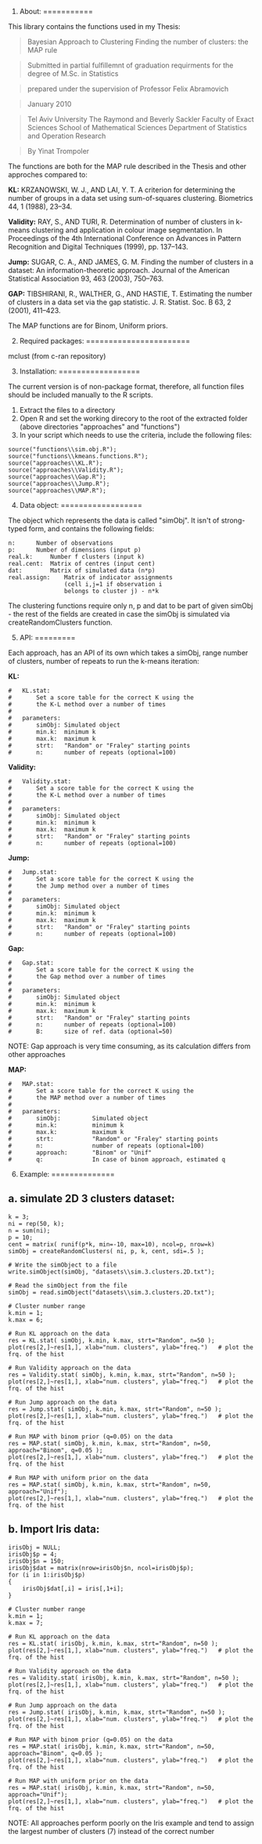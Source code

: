 1. About:
===========

This library contains the functions used in my Thesis:

>Bayesian Approach to Clustering 
>Finding the number of clusters: the MAP rule

>Submitted in partial fulfillemnt of graduation requirments for the degree of M.Sc. in Statistics

>prepared under the supervision of Professor Felix Abramovich 

>January 2010

>Tel Aviv University
>The Raymond and Beverly Sackler Faculty of Exact Sciences
>School of Mathematical Sciences
>Department of Statistics and Operation Research

>By Yinat Trompoler



The functions are both for the MAP rule described in the Thesis and other approches compared to: 

**KL:** KRZANOWSKI, W. J., AND LAI, Y. T. A criterion for determining the number
    of groups in a data set using sum-of-squares clustering. Biometrics 44, 1 (1988), 23–34.

**Validity:** RAY, S., AND TURI, R. Determination of number of clusters in k-means clustering
          and application in colour image segmentation. In Proceedings of the 4th
          International Conference on Advances in Pattern Recognition and Digital Techniques (1999), pp. 137–143.


**Jump:** SUGAR, C. A., AND JAMES, G. M. Finding the number of clusters in a dataset:
      An information-theoretic approach. Journal of the American Statistical Association 93, 463 (2003), 750–763.

**GAP:** TIBSHIRANI, R., WALTHER, G., AND HASTIE, T. Estimating the number of
     clusters in a data set via the gap statistic. J. R. Statist. Soc. B 63, 2 (2001), 411–423.


The MAP functions are for Binom, Uniform priors. 




2. Required packages:
=======================

mclust (from c-ran repository)




3. Installation:
==================

The current version is of non-package format, therefore, all function files should be included manually to the R scripts.

1. Extract the files to a directory
2. Open R and set the working direcory to the root of the extracted folder (above directories "approaches" and "functions")
3. In your script which needs to use the criteria, include the following files:
```
source("functions\\sim.obj.R");
source("functions\\kmeans.functions.R");
source("approaches\\KL.R");
source("approaches\\Validity.R");
source("approaches\\Gap.R");
source("approaches\\Jump.R");
source("approaches\\MAP.R");
```



4. Data object:
==================

The object which represents the data is called "simObj". It isn't of strong-typed form, and contains the following fields:
```
n:		Number of observations
p:		Number of dimensions (input p)
real.k:		Number f clusters (input k)
real.cent: 	Matrix of centres (input cent)
dat:		Matrix of simulated data (n*p)
real.assign:	Matrix of indicator assignments
                (cell i,j=1 if observation i
                belongs to cluster j) - n*k
```

The clustering functions require only n, p and dat to be part of given simObj - the rest of the fields are created in case the simObj is simulated via createRandomClusters function.



5. API:
=========

Each approach, has an API of its own which takes a simObj, range number of clusters, number of repeats to run the k-means iteration:

**KL:**
```
#	KL.stat:
#		Set a score table for the correct K using the
#		the K-L method over a number of times
#
#	parameters:
#		simObj:	Simulated object
#		min.k:	minimum k
#		max.k:	maximum k
#		strt:   "Random" or "Fraley" starting points
#		n:      number of repeats (optional=100)
```

**Validity:**
```
#	Validity.stat:
#		Set a score table for the correct K using the
#		the K-L method over a number of times
#
#	parameters:
#		simObj:	Simulated object
#		min.k:	minimum k
#		max.k:	maximum k
#		strt:   "Random" or "Fraley" starting points
#		n:      number of repeats (optional=100)
```

**Jump:**
```
#	Jump.stat:
#		Set a score table for the correct K using the
#		the Jump method over a number of times
#
#	parameters:
#		simObj:	Simulated object
#		min.k:	minimum k
#		max.k:	maximum k
#		strt:   "Random" or "Fraley" starting points
#		n:      number of repeats (optional=100)
```

**Gap:**
```
#	Gap.stat:
#		Set a score table for the correct K using the
#		the Gap method over a number of times
#
#	parameters:
#		simObj:	Simulated object
#		min.k:	minimum k
#		max.k:	maximum k
#		strt:   "Random" or "Fraley" starting points
#		n:      number of repeats (optional=100)
#		B:      size of ref. data (optional=50)
```

NOTE: Gap approach is very time consuming, as its calculation differs from other approaches

**MAP:**
```
#	MAP.stat:
#		Set a score table for the correct K using the
#		the MAP method over a number of times
#
#	parameters:
#		simObj:         Simulated object
#		min.k:          minimum k
#		max.k:          maximum k
#		strt:           "Random" or "Fraley" starting points
#		n:              number of repeats (optional=100)
#		approach:       "Binom" or "Unif"
#		q:              In case of binom approach, estimated q
```


6. Example:
==============

a. simulate 2D 3 clusters dataset:
------------------------------------

```
k = 3;
ni = rep(50, k);
n = sum(ni);
p = 10;
cent = matrix( runif(p*k, min=-10, max=10), ncol=p, nrow=k)
simObj = createRandomClusters( ni, p, k, cent, sdi=.5 );

# Write the simObject to a file
write.simObject(simObj, "datasets\\sim.3.clusters.2D.txt");

# Read the simObject from the file
simObj = read.simObject("datasets\\sim.3.clusters.2D.txt");

# Cluster number range
k.min = 1;
k.max = 6;

# Run KL approach on the data
res = KL.stat( simObj, k.min, k.max, strt="Random", n=50 );
plot(res[2,]~res[1,], xlab="num. clusters", ylab="freq.")	# plot the frq. of the hist

# Run Validity approach on the data
res = Validity.stat( simObj, k.min, k.max, strt="Random", n=50 );
plot(res[2,]~res[1,], xlab="num. clusters", ylab="freq.")	# plot the frq. of the hist

# Run Jump approach on the data
res = Jump.stat( simObj, k.min, k.max, strt="Random", n=50 );
plot(res[2,]~res[1,], xlab="num. clusters", ylab="freq.")	# plot the frq. of the hist

# Run MAP with binom prior (q=0.05) on the data
res = MAP.stat( simObj, k.min, k.max, strt="Random", n=50, approach="Binom", q=0.05 );
plot(res[2,]~res[1,], xlab="num. clusters", ylab="freq.")	# plot the frq. of the hist

# Run MAP with uniform prior on the data
res = MAP.stat( simObj, k.min, k.max, strt="Random", n=50, approach="Unif");
plot(res[2,]~res[1,], xlab="num. clusters", ylab="freq.")	# plot the frq. of the hist
```



b. Import Iris data:
----------------------

```
irisObj = NULL;
irisObj$p = 4;
irisObj$n = 150;
irisObj$dat = matrix(nrow=irisObj$n, ncol=irisObj$p);
for (i in 1:irisObj$p)
{
	irisObj$dat[,i] = iris[,1+i];
}

# Cluster number range
k.min = 1;
k.max = 7;

# Run KL approach on the data
res = KL.stat( irisObj, k.min, k.max, strt="Random", n=50 );
plot(res[2,]~res[1,], xlab="num. clusters", ylab="freq.")	# plot the frq. of the hist

# Run Validity approach on the data
res = Validity.stat( irisObj, k.min, k.max, strt="Random", n=50 );
plot(res[2,]~res[1,], xlab="num. clusters", ylab="freq.")	# plot the frq. of the hist

# Run Jump approach on the data
res = Jump.stat( irisObj, k.min, k.max, strt="Random", n=50 );
plot(res[2,]~res[1,], xlab="num. clusters", ylab="freq.")	# plot the frq. of the hist

# Run MAP with binom prior (q=0.05) on the data
res = MAP.stat( irisObj, k.min, k.max, strt="Random", n=50, approach="Binom", q=0.05 );
plot(res[2,]~res[1,], xlab="num. clusters", ylab="freq.")	# plot the frq. of the hist

# Run MAP with uniform prior on the data
res = MAP.stat( irisObj, k.min, k.max, strt="Random", n=50, approach="Unif");
plot(res[2,]~res[1,], xlab="num. clusters", ylab="freq.")	# plot the frq. of the hist
```

NOTE: All approaches perform poorly on the Iris example and tend to assign the largest number of clusters (7) instead of the correct number

